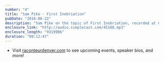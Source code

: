 ```yaml
---
number: "4"
title: "Sam Pike - First Inebriation"
pubDate: "2016-08-22"
description: "Sam Pike on the topic of First Inebriation, recorded at Carbon on July 12."
enclosure_link: "http://audio.simplecast.com/45168.mp3"
enclosure_length: "9319986"
duration: "00:12:47"
---
```

- Visit [raconteurdenver.com](http://raconteurdenver.com) to see upcoming events, speaker bios, and more!